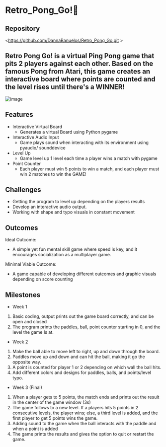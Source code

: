 # Retro_Pong_Go!🏓

## Repository
<https://github.com/DannaBanuelos/Retro_Pong_Go.git >

## Retro Pong Go! is a virtual Ping Pong game that pits 2 players against each other. Based on the famous Pong from Atari, this game creates an interactive board where points are counted and the level rises until there's a WINNER!

![image](https://github.com/user-attachments/assets/8482c08f-4efc-43f5-9cf9-52a7544682ca)

## Features
- Interactive Virtual Board 
	- Generates a virtual Board using Python pygame 
- Interactive Audio Input
	- Game plays sound when interacting with its environment using pyaudio/ sounddevice 
- Level Up
	- Game level up 1 level each time a player wins a match with pygame
- Point Counter
	- Each player must win 5 points to win a match, and each player must win 2 matches to win the GAME!


## Challenges
- Getting the program to level up depending on the players results
- Develop an interactive audio output.
- Working with shape and typo visuals in constant movement


## Outcomes
Ideal Outcome:
- A simple yet fun mental skill game where speed is key, and it encourages socialization as a multiplayer game.

Minimal Viable Outcome:
- A game capable of developing different outcomes and graphic visuals depending on score counting 


## Milestones
- Week 1
1.	Basic coding, output prints out the game board correctly, and can be open and closed
2.	The program prints the  paddles, ball, point counter starting in 0, and the level the game Is at. 
 
- Week 2
1.	Make the ball able to move left to right, up and down through the board.
2.	Paddles move up and down and can hit the ball, making it go the opposite way.
3.	A point is counted for player 1 or 2 depending on which wall the ball hits.
4.	Add different colors and designs for paddles, balls, and points/level typo.

- Week 3 (Final)
1.	When a player gets to 5 points, the match ends and prints out the result in the center of the game window (3s)
2.	The game follows to a new level. If a players hits 5 points in 2 consecutive levels, the player wins; else, a third level is added, and the first player to get 5 points wins the game.
3.	Adding sound to the game when the ball interacts with the paddle and when a point is added
4.	The game prints the results and gives the option to quit or restart the game.

